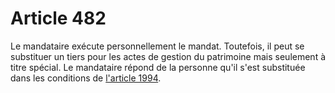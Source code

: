 # Article 482

Le mandataire exécute personnellement le mandat. Toutefois, il peut se substituer un tiers pour les actes de gestion du patrimoine mais seulement à titre spécial. Le mandataire répond de la personne qu'il s'est substituée dans les conditions de <a href='/code-civil/livre-iii-des-differentes-manieres-dont-on-acquiert-la-propriete/titre-xiii-du-mandat/chapitre-ii-des-obligations-du-mandataire/1994.md' title='Code civil - art. 1994 (V)'>l'article 1994</a>.